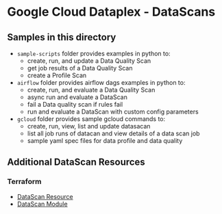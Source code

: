 # Google Cloud Dataplex - DataScans

## Samples in this directory
 * `sample-scripts` folder provides examples in python to:
    * create, run, and update a Data Quality Scan
    * get job results of a Data Quality Scan
    * create a Profile Scan
 * `airflow` folder provides airflow dags examples in python to:
    * create, run, and evaluate a Data Quality Scan
    * async run and evaluate a DataScan
    * fail a Data quality scan if rules fail
    * run and evaluate a DataScan with custom config parameters
 * `gcloud` folder provides sample gcloud commands to:
    * create, run, view, list and update datasacan
    * list all job runs of datacan and view details of a data scan job
    * sample yaml spec files for data profile and data quality

## Additional DataScan Resources

### Terraform 
* [DataScan Resource](https://registry.terraform.io/providers/hashicorp/google/latest/docs/resources/dataplex_datascan)
* [DataScan Module](https://github.com/GoogleCloudPlatform/cloud-foundation-fabric/tree/master/modules/dataplex-datascan)